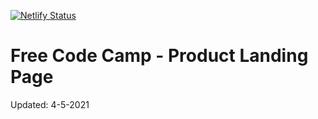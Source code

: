 [![Netlify Status](https://api.netlify.com/api/v1/badges/8cacd7c1-8b43-4c46-8775-df509c062ce6/deploy-status)](https://app.netlify.com/sites/fcc-product-landing-page-trombones/deploys)
# Free Code Camp - Product Landing Page

Updated: 4-5-2021

